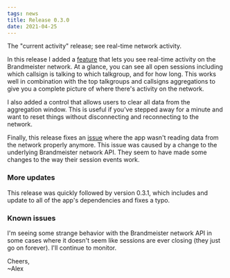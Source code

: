 ```yaml
---
tags: news
title: Release 0.3.0
date: 2021-04-25
---
```


The "current activity" release; see real-time network activity.
<!-- excerpt -->
In this release I added a [feature](https://github.com/alexgladd/bm-hotgroups/issues/3) that lets
you see real-time activity on the Brandmeister network. At a glance, you can see all open sessions
including which callsign is talking to which talkgroup, and for how long. This works well in
combination with the top talkgroups and callsigns aggregations to give you a complete picture of
where there's activity on the network.

I also added a control that allows users to clear all data from the aggregation window. This is
useful if you've stepped away for a minute and want to reset things without disconnecting and
reconnecting to the network.

Finally, this release fixes an [issue](https://github.com/alexgladd/bm-hotgroups/issues/23) where 
the app wasn't reading data from the network properly anymore. This issue was caused by a change to
the underlying Brandmeister network API. They seem to have made some changes to the way their
session events work.

### More updates

This release was quickly followed by version 0.3.1, which includes and update to all of the app's
dependencies and fixes a typo.

### Known issues
I'm seeing some strange behavior with the Brandmeister network API in some cases where it doesn't
seem like sessions are ever closing (they just go on forever). I'll continue to monitor.

Cheers,<br>
~Alex
